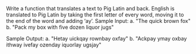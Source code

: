 Write a function that translates a text to Pig Latin and back. English is translated to Pig Latin by
taking the first letter of every word, moving it to the end of the word and adding ‘ay’.
Sample Input:
a. "The quick brown fox"
b. "Pack my box with five dozen liquor jugs"

Sample Output:
a. "Hetay uickqay rownbay oxfay"
b. "Ackpay ymay oxbay ithway ivefay ozenday iquorlay ugsjay"
